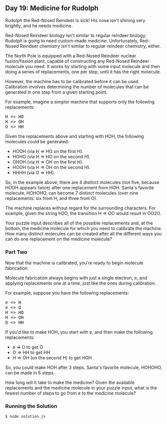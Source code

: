 ## Day 19: Medicine for Rudolph

Rudolph the Red-Nosed Reindeer is sick! His nose isn't shining very brightly,
and he needs medicine.

Red-Nosed Reindeer biology isn't similar to regular reindeer biology;
Rudolph is going to need custom-made medicine. Unfortunately,
Red-Nosed Reindeer chemistry isn't similar to regular reindeer chemistry, either.

The North Pole is equipped with a Red-Nosed Reindeer nuclear fusion/fission
plant, capable of constructing any Red-Nosed Reindeer molecule you need.
It works by starting with some input molecule and then doing a series of
replacements, one per step, until it has the right molecule.

However, the machine has to be calibrated before it can be used. Calibration
involves determining the number of molecules that can be generated in one
step from a given starting point.

For example, imagine a simpler machine that supports only the following replacements:

<pre>
H => HO
H => OH
O => HH
</pre>

Given the replacements above and starting with HOH, the following molecules could be generated:

- HOOH (via H => HO on the first H).
- HOHO (via H => HO on the second H).
- OHOH (via H => OH on the first H).
- HOOH (via H => OH on the second H).
- HHHH (via O => HH).

So, in the example above, there are 4 distinct molecules (not five, because
  HOOH appears twice) after one replacement from HOH. Santa's favorite
molecule, HOHOHO, can become 7 distinct molecules (over nine
  replacements: six from H, and three from O).

The machine replaces without regard for the surrounding characters.
For example, given the string H2O, the transition H => OO would result in OO2O.

Your puzzle input describes all of the possible replacements and,
at the bottom, the medicine molecule for which you need to calibrate the machine.
How many distinct molecules can be created after all the different ways you
can do one replacement on the medicine molecule?

### Part Two

Now that the machine is calibrated, you're ready to begin molecule fabrication.

Molecule fabrication always begins with just a single electron, e, and
applying replacements one at a time, just like the ones during calibration.

For example, suppose you have the following replacements:

<pre>
e => H
e => O
H => HO
H => OH
O => HH
</pre>

If you'd like to make HOH, you start with e, and then make the
following replacements:

- e => O to get O
- O => HH to get HH
- H => OH (on the second H) to get HOH

So, you could make HOH after 3 steps. Santa's favorite molecule,
HOHOHO, can be made in 6 steps.

How long will it take to make the medicine? Given the available replacements
and the medicine molecule in your puzzle input, what is the fewest number of
steps to go from e to the medicine molecule?

### Running the Solution

    $ node solution.js
